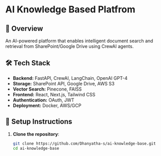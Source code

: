 # AI Knowledge Based Platfrom


## 📌 Overview
An AI-powered platform that enables intelligent document search and retrieval from SharePoint/Google Drive using CrewAI agents.

## 🛠️ Tech Stack
- **Backend:** FastAPI, CrewAI, LangChain, OpenAI GPT-4
- **Storage:** SharePoint API, Google Drive, AWS S3
- **Vector Search:** Pinecone, FAISS
- **Frontend:** React, Next.js, Tailwind CSS
- **Authentication:** OAuth, JWT
- **Deployment:** Docker, AWS/GCP

## 🚀 Setup Instructions
1. **Clone the repository**:  
   ```bash
   git clone https://github.com/Dhanyatha-s/ai-knowledge-base.git
   cd ai-knowledge-base


